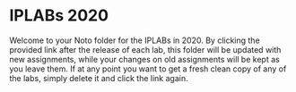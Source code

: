 # IPLABs 2020

Welcome to your Noto folder for the IPLABs in 2020. By clicking the provided link
after the release of each lab, this folder will be updated with new assignments, while
your changes on old assignments will be kept as you leave them. If at any point you
want to get a fresh clean copy of any of the labs, simply delete it and click the link
again.
